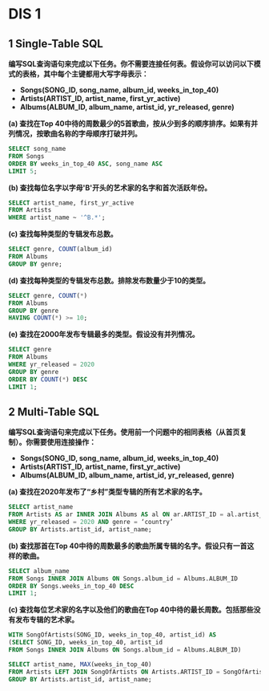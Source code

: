 #  DIS 1



##  1 Single-Table SQL

**编写SQL查询语句来完成以下任务。你不需要连接任何表。假设你可以访问以下模式的表格，其中每个主键都用大写字母表示：**

- **Songs(SONG_ID, song_name, album_id, weeks_in_top_40)**
- **Artists(ARTIST_ID, artist_name, first_yr_active)**
- **Albums(ALBUM_ID, album_name, artist_id, yr_released, genre)**

**(a) 查找在Top 40中待的周数最少的5首歌曲，按从少到多的顺序排序。如果有并列情况，按歌曲名称的字母顺序打破并列。**

```sql
SELECT song_name
FROM Songs
ORDER BY weeks_in_top_40 ASC, song_name ASC
LIMIT 5;
```

**(b) 查找每位名字以字母'B'开头的艺术家的名字和首次活跃年份。**

```sql
SELECT artist_name, first_yr_active
FROM Artists
WHERE artist_name ~ '^B.*';
```

**(c) 查找每种类型的专辑发布总数。**

```sql
SELECT genre, COUNT(album_id)
FROM Albums
GROUP BY genre;
```

**(d) 查找每种类型的专辑发布总数。排除发布数量少于10的类型。**

```sql
SELECT genre, COUNT(*)
FROM Albums
GROUP BY genre
HAVING COUNT(*) >= 10;
```

**(e) 查找在2000年发布专辑最多的类型。假设没有并列情况。**

```sql
SELECT genre
FROM Albums
WHERE yr_released = 2020
GROUP BY genre
ORDER BY COUNT(*) DESC
LIMIT 1;
```



## 2 Multi-Table SQL

**编写SQL查询语句来完成以下任务。使用前一个问题中的相同表格（从首页复制）。你需要使用连接操作：**

- **Songs(SONG_ID, song_name, album_id, weeks_in_top_40)**
- **Artists(ARTIST_ID, artist_name, first_yr_active)**
- **Albums(ALBUM_ID, album_name, artist_id, yr_released, genre)**

**(a) 查找在2020年发布了“乡村”类型专辑的所有艺术家的名字。**

```sql
SELECT artist_name
FROM Artists AS ar INNER JOIN Albums AS al ON ar.ARTIST_ID = al.artist_id
WHERE yr_released = 2020 AND genre = ‘country’
GROUP BY Artists.artist_id, artist_name;
```

**(b) 查找那首在Top 40中待的周数最多的歌曲所属专辑的名字。假设只有一首这样的歌曲。**

```sql
SELECT album_name
FROM Songs INNER JOIN Albums ON Songs.album_id = Albums.ALBUM_ID
ORDER BY Songs.weeks_in_top_40 DESC
LIMIT 1;
```

**(c) 查找每位艺术家的名字以及他们的歌曲在Top 40中待的最长周数。包括那些没有发布专辑的艺术家。**

```sql
WITH SongOfArtists(SONG_ID, weeks_in_top_40, artist_id) AS
(SELECT SONG_ID, weeks_in_top_40, artist_id
FROM Songs INNER JOIN Albums ON Songs.album_id = Albums.ALBUM_ID)

SELECT artist_name, MAX(weeks_in_top_40)
FROM Artists LEFT JOIN SongOfArtists ON Artists.ARTIST_ID = SongOfArtists.artist_id
GROUP BY Artists.artist_id, artist_name;
```

